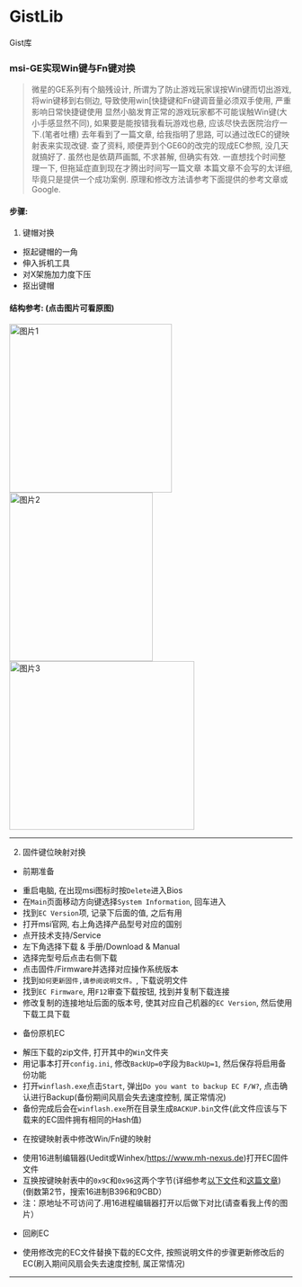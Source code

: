 # GistLib
Gist库
### msi-GE实现Win键与Fn键对换

> 微星的GE系列有个脑残设计, 所谓为了防止游戏玩家误按Win键而切出游戏, 将win键移到右侧边, 导致使用win[快捷键和Fn键调音量必须双手使用, 严重影响日常快捷键使用
显然小脑发育正常的游戏玩家都不可能误触Win键(大小手感显然不同), 如果要是能按错我看玩游戏也悬, 应该尽快去医院治疗一下.(笔者吐槽)
去年看到了一篇文章, 给我指明了思路, 可以通过改EC的键映射表来实现改键. 查了资料, 顺便弄到个GE60的改完的现成EC参照, 没几天就搞好了.
虽然也是依葫芦画瓢, 不求甚解, 但确实有效. 一直想找个时间整理一下, 但拖延症直到现在才腾出时间写一篇文章
本篇文章不会写的太详细, 毕竟只是提供一个成功案例. 原理和修改方法请参考下面提供的参考文章或Google.

#### 步骤:

1. 键帽对换

 - 抠起键帽的一角
 - 伸入拆机工具
 - 对X架施加力度下压
 - 抠出键帽

#### 结构参考: (点击图片可看原图)
<img src="https://raw.githubusercontent.com/muink/GistLib/master/Swapping-Win-key-and-the-Fn-key-on-msi-GE/img/1.png" width = "289" height = "300" alt="图片1" align=center />
<img src="https://raw.githubusercontent.com/muink/GistLib/master/Swapping-Win-key-and-the-Fn-key-on-msi-GE/img/2.png" width = "255" height = "300" alt="图片2" align=center />
<img src="https://raw.githubusercontent.com/muink/GistLib/master/Swapping-Win-key-and-the-Fn-key-on-msi-GE/img/2.png" width = "329" height = "300" alt="图片3" align=center />

--------

2. 固件键位映射对换

+ 前期准备
 - 重启电脑, 在出现msi图标时按`Delete`进入Bios
 - 在`Main`页面移动方向键选择`System Information`, 回车进入
 - 找到`EC Version`项, 记录下后面的值, 之后有用
 - 打开msi官网, 右上角选择产品型号对应的国别
 - 点开技术支持/Service
 - 左下角选择下载 & 手册/Download & Manual
 - 选择完型号后点击右侧下载
 - 点击固件/Firmware并选择对应操作系统版本
 - 找到`如何更新固件,请参阅说明文件。`, 下载说明文件
 - 找到`EC Firmware`, 用`F12`审查下载按钮, 找到并复制下载连接
 - 修改复制的连接地址后面的版本号, 使其对应自己机器的`EC Version`, 然后使用下载工具下载

+ 备份原机EC
 - 解压下载的zip文件, 打开其中的`Win`文件夹
 - 用记事本打开`config.ini`, 修改`BackUp=0`字段为`BackUp=1`, 然后保存将启用备份功能
 - 打开`winflash.exe`点击`Start`, 弹出`Do you want to backup EC F/W?`, 点击确认进行Backup(备份期间风扇会失去速度控制, 属正常情况)
 - 备份完成后会在`winflash.exe`所在目录生成`BACKUP.bin`文件(此文件应该与下载来的EC固件拥有相同的Hash值)

+ 在按键映射表中修改Win/Fn键的映射
 - 使用16进制编辑器(Uedit或Winhex/https://www.mh-nexus.de)打开EC固件文件
 - 互换按键映射表中的`0x9C`和`0x96`这两个字节(详细参考[以下文件][Comp]和[这篇文章][Smth]) (倒数第2节，搜索16进制B396和9CBD）
 - 注：原地址不可访问了.用16进程编辑器打开以后做下对比(请查看我上传的图片）
 
+ 回刷EC
 - 使用修改完的EC文件替换下载的EC文件, 按照说明文件的步骤更新修改后的EC(刷入期间风扇会失去速度控制, 属正常情况)

--------

[Comp]: https://github.com/muink/GistLib/tree/master/Swapping-Win-key-and-the-Fn-key-on-msi-GE/files  
[Smth]: http://ar.newsmth.net/thread-11b0f745c7f49ec-1.html "微星这个混蛋，把Win键放在右边-水木社区"
